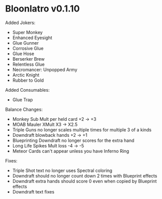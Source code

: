 # Bloonlatro v0.1.10

Added Jokers:
- Super Monkey
- Enhanced Eyesight
- Glue Gunner
- Corrosive Glue
- Glue Hose
- Berserker Brew
- Relentless Glue
- Necromancer: Unpopped Army
- Arctic Knight
- Rubber to Gold

Added Consumables:
- Glue Trap

Balance Changes:
- Monkey Sub Mult per held card +2 -> +3
- MOAB Mauler XMult X3 -> X2.5
- Triple Guns no longer scales multiple times for multiple 3 of a kinds
- Downdraft blowback hands +2 -> +1
- Blueprinting Downdraft no longer scores for the extra hand
- Long Life Spikes Mult loss -4 -> -5
- Meteor Cards can't appear unless you have Inferno Ring

Fixes:
- Triple Shot text no longer uses Spectral coloring
- Downdraft should no longer count down 2 times with Blueprint effects
- Downdraft extra hands should score 0 even when copied by Blueprint effects
- Downdraft text fixes
